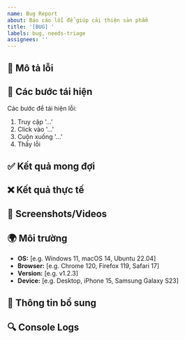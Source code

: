 ```yaml
---
name: Bug Report
about: Báo cáo lỗi để giúp cải thiện sản phẩm
title: '[BUG] '
labels: bug, needs-triage
assignees: ''
---
```


## 🐛 Mô tả lỗi
<!-- Mô tả rõ ràng và ngắn gọn về lỗi -->

## 🔄 Các bước tái hiện
Các bước để tái hiện lỗi:
1. Truy cập '...'
2. Click vào '...'
3. Cuộn xuống '...'
4. Thấy lỗi

## ✅ Kết quả mong đợi
<!-- Mô tả những gì bạn mong đợi sẽ xảy ra -->

## ❌ Kết quả thực tế
<!-- Mô tả những gì thực sự xảy ra -->

## 📸 Screenshots/Videos
<!-- Nếu có, thêm screenshots hoặc video để minh họa vấn đề -->

## 🌍 Môi trường
- **OS:** [e.g. Windows 11, macOS 14, Ubuntu 22.04]
- **Browser:** [e.g. Chrome 120, Firefox 119, Safari 17]
- **Version:** [e.g. v1.2.3]
- **Device:** [e.g. Desktop, iPhone 15, Samsung Galaxy S23]

## 📝 Thông tin bổ sung
<!-- Thêm bất kỳ thông tin nào khác về vấn đề -->

## 🔍 Console Logs
<!-- Nếu có, paste error logs từ console -->
